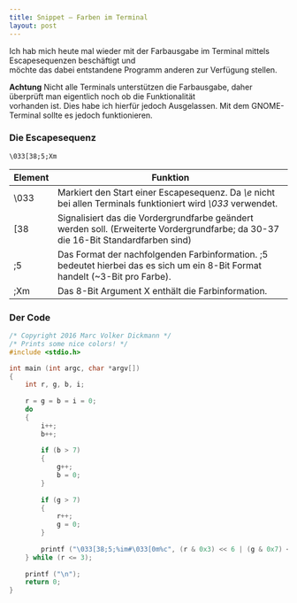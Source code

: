 ```yaml
---
title: Snippet – Farben im Terminal
layout: post
---
```


Ich hab mich heute mal wieder mit der Farbausgabe im Terminal mittels Escapesequenzen beschäftigt und   
möchte das dabei entstandene Programm anderen zur Verfügung stellen.

**Achtung**
Nicht alle Terminals unterstützen die Farbausgabe, daher überprüft man eigentlich noch ob die Funktionalität   
vorhanden ist. Dies habe ich hierfür jedoch Ausgelassen. Mit dem GNOME-Terminal sollte es jedoch funktionieren.

### Die Escapesequenz

```
\033[38;5;Xm
```

| Element | Funktion |
| ------- | -------- |
| \033 | Markiert den Start einer Escapesequenz. Da *\e* nicht bei allen Terminals funktioniert wird *\033* verwendet. |
| [38 | Signalisiert das die Vordergrundfarbe geändert werden soll. (Erweiterte Vordergrundfarbe; da 30-37 die 16-Bit Standardfarben sind) |
;5 | Das Format der nachfolgenden Farbinformation. ;5 bedeutet hierbei das es sich um ein 8-Bit Format handelt (~3-Bit pro Farbe). |
;Xm | Das 8-Bit Argument X enthält die Farbinformation. |

### Der Code

```c
/* Copyright 2016 Marc Volker Dickmann */
/* Prints some nice colors! */
#include <stdio.h>

int main (int argc, char *argv[])
{
	int r, g, b, i;
	
	r = g = b = i = 0;
	do
	{
		i++;
		b++;
		
		if (b > 7)
		{
			g++;
			b = 0;
		}
		
		if (g > 7)
		{
			r++;
			g = 0;
		}
		
		printf ("\033[38;5;%im#\033[0m%c", (r & 0x3) << 6 | (g & 0x7) << 3 | (b & 0x7), (i % 16 == 0 ? '\n' : ' '));
	} while (r <= 3);
	
	printf ("\n");
	return 0;
}
```

